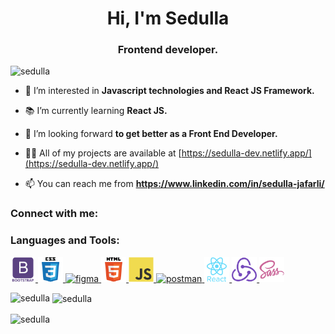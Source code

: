 <h1 align="center">Hi, I'm Sedulla</h1>
<h3 align="center">Frontend developer.</h3>

<p align="left"> <img src="https://komarev.com/ghpvc/?username=sedulla&label=Profile%20views&color=0e75b6&style=flat" alt="sedulla" /> </p>

- 👀 I’m interested in **Javascript technologies and React JS Framework.**

- 📚 I’m currently learning **React JS.**

- 🚀 I’m looking forward **to get better as a Front End Developer.**

- 👨‍💻 All of my projects are available at [https://sedulla-dev.netlify.app/](https://sedulla-dev.netlify.app/)

- 📫 You can reach me from **https://www.linkedin.com/in/sedulla-jafarli/**

<h3 align="left">Connect with me:</h3>
<p align="left">
</p>

<h3 align="left">Languages and Tools:</h3>
<p align="left"> <a href="https://getbootstrap.com" target="_blank" rel="noreferrer"> <img src="https://raw.githubusercontent.com/devicons/devicon/master/icons/bootstrap/bootstrap-plain-wordmark.svg" alt="bootstrap" width="40" height="40"/> </a> <a href="https://www.w3schools.com/css/" target="_blank" rel="noreferrer"> <img src="https://raw.githubusercontent.com/devicons/devicon/master/icons/css3/css3-original-wordmark.svg" alt="css3" width="40" height="40"/> </a> <a href="https://www.figma.com/" target="_blank" rel="noreferrer"> <img src="https://www.vectorlogo.zone/logos/figma/figma-icon.svg" alt="figma" width="40" height="40"/> </a> <a href="https://www.w3.org/html/" target="_blank" rel="noreferrer"> <img src="https://raw.githubusercontent.com/devicons/devicon/master/icons/html5/html5-original-wordmark.svg" alt="html5" width="40" height="40"/> </a> <a href="https://developer.mozilla.org/en-US/docs/Web/JavaScript" target="_blank" rel="noreferrer"> <img src="https://raw.githubusercontent.com/devicons/devicon/master/icons/javascript/javascript-original.svg" alt="javascript" width="40" height="40"/> </a> <a href="https://postman.com" target="_blank" rel="noreferrer"> <img src="https://www.vectorlogo.zone/logos/getpostman/getpostman-icon.svg" alt="postman" width="40" height="40"/> </a> <a href="https://reactjs.org/" target="_blank" rel="noreferrer"> <img src="https://raw.githubusercontent.com/devicons/devicon/master/icons/react/react-original-wordmark.svg" alt="react" width="40" height="40"/> </a> <a href="https://redux.js.org" target="_blank" rel="noreferrer"> <img src="https://raw.githubusercontent.com/devicons/devicon/master/icons/redux/redux-original.svg" alt="redux" width="40" height="40"/> </a> <a href="https://sass-lang.com" target="_blank" rel="noreferrer"> <img src="https://raw.githubusercontent.com/devicons/devicon/master/icons/sass/sass-original.svg" alt="sass" width="40" height="40"/> </a> </p>

<p><img align="left" src="https://github-readme-stats.vercel.app/api/top-langs?username=sedulla&show_icons=true&locale=en&layout=compact" alt="sedulla" /></p>

<p>&nbsp;<img align="center" src="https://github-readme-stats.vercel.app/api?username=sedulla&show_icons=true&locale=en" alt="sedulla" /></p>

<p><img align="center" src="https://github-readme-streak-stats.herokuapp.com/?user=sedulla&" alt="sedulla" /></p>
